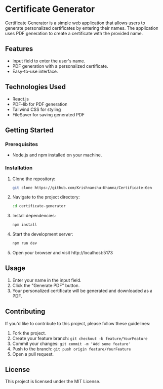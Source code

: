 # Certificate Generator

Certificate Generator is a simple web application that allows users to generate personalized certificates by entering their names. The application uses PDF generation to create a certificate with the provided name.

## Features

- Input field to enter the user's name.
- PDF generation with a personalized certificate.
- Easy-to-use interface.

## Technologies Used

- React.js
- PDF-lib for PDF generation
- Tailwind CSS for styling
- FileSaver for saving generated PDF

## Getting Started

### Prerequisites

- Node.js and npm installed on your machine.

### Installation

1. Clone the repository:

   ```bash
   git clone https://github.com/Krishnanshu-Khanna/Certificate-Gen

2. Navigate to the project directory:

    ```bash
    cd certificate-generator

3. Install dependencies:

    ```bash
    npm install

4. Start the development server:

    ```bash
    npm run dev

5. Open your browser and visit http://localhost:5173


## Usage

1. Enter your name in the input field.
2. Click the "Generate PDF" button.
3. Your personalized certificate will be generated and downloaded as a PDF.

## Contributing

If you'd like to contribute to this project, please follow these guidelines:

1. Fork the project.
2. Create your feature branch: `git checkout -b feature/YourFeature`
3. Commit your changes: `git commit -m 'Add some feature'`
4. Push to the branch: `git push origin feature/YourFeature`
5. Open a pull request.

## License

This project is licensed under the MIT License.


